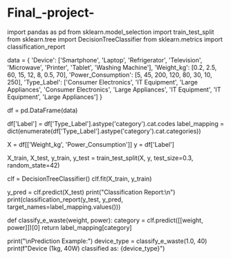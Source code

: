 # Final_-project-
 import pandas as pd
from sklearn.model_selection import train_test_split
from sklearn.tree import DecisionTreeClassifier
from sklearn.metrics import classification_report

data = {
    'Device': ['Smartphone', 'Laptop', 'Refrigerator', 'Television', 'Microwave', 'Printer', 'Tablet', 'Washing Machine'],
    'Weight_kg': [0.2, 2.5, 60, 15, 12, 8, 0.5, 70],
    'Power_Consumption': [5, 45, 200, 120, 80, 30, 10, 250],
    'Type_Label': ['Consumer Electronics', 'IT Equipment', 'Large Appliances', 'Consumer Electronics',
                   'Large Appliances', 'IT Equipment', 'IT Equipment', 'Large Appliances']
}

df = pd.DataFrame(data)

df['Label'] = df['Type_Label'].astype('category').cat.codes
label_mapping = dict(enumerate(df['Type_Label'].astype('category').cat.categories))

X = df[['Weight_kg', 'Power_Consumption']]
y = df['Label']

X_train, X_test, y_train, y_test = train_test_split(X, y, test_size=0.3, random_state=42)

clf = DecisionTreeClassifier()
clf.fit(X_train, y_train)


y_pred = clf.predict(X_test)
print("Classification Report:\n")
print(classification_report(y_test, y_pred, target_names=label_mapping.values()))

def classify_e_waste(weight, power):
    category = clf.predict([[weight, power]])[0]
    return label_mapping[category]

print("\nPrediction Example:")
device_type = classify_e_waste(1.0, 40)
print(f"Device (1kg, 40W) classified as: {device_type}")
